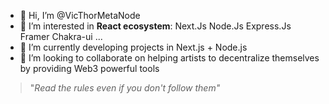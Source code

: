- 👋 Hi, I’m @VicThorMetaNode
- 👀 I’m interested in **React ecosystem**: Next.Js Node.Js Express.Js Framer Chakra-ui ...
- 🌱 I’m currently developing projects in Next.js + Node.js
- 💞️ I’m looking to collaborate on helping artists to decentralize themselves by providing Web3 powerful tools
> "*Read the rules even if you don't follow them"*

